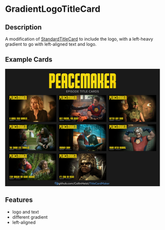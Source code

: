 # GradientLogoTitleCard
## Description
A modification of [StandardTitleCard](https://github.com/CollinHeist/TitleCardMaker/wiki/StandardTitleCard) to include the logo, with a left-heavy gradient to go with left-aligned text and logo.

## Example Cards
<img src="https://github.com/Beedman/TitleCardMaker-CardTypes/blob/d272f087043facaf444426963dc07e682108d898/Beedman/example.jpg" width="1000"/>

## Features
- logo and text
- different gradient
- left-aligned
